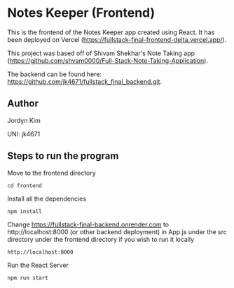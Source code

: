 # Notes Keeper (Frontend)

This is the frontend of the Notes Keeper app created using React. It has been deployed on Vercel (https://fullstack-final-frontend-delta.vercel.app/).

This project was based off of Shivam Shekhar's Note Taking app (https://github.com/shvam0000/Full-Stack-Note-Taking-Application).

The backend can be found here: https://github.com/jk4671/fullstack_final_backend.git.

## Author

Jordyn Kim

UNI: jk4671

## Steps to run the program

Move to the frontend directory
```
cd frontend
```
Install all the dependencies
```
npm install
```
Change https://fullstack-final-backend.onrender.com to http://localhost:8000 (or other backend deployment) in App.js under the src directory under the frontend directory if you wish to run it locally
```
http://localhost:8000
```
Run the React Server
```
npm run start
```
